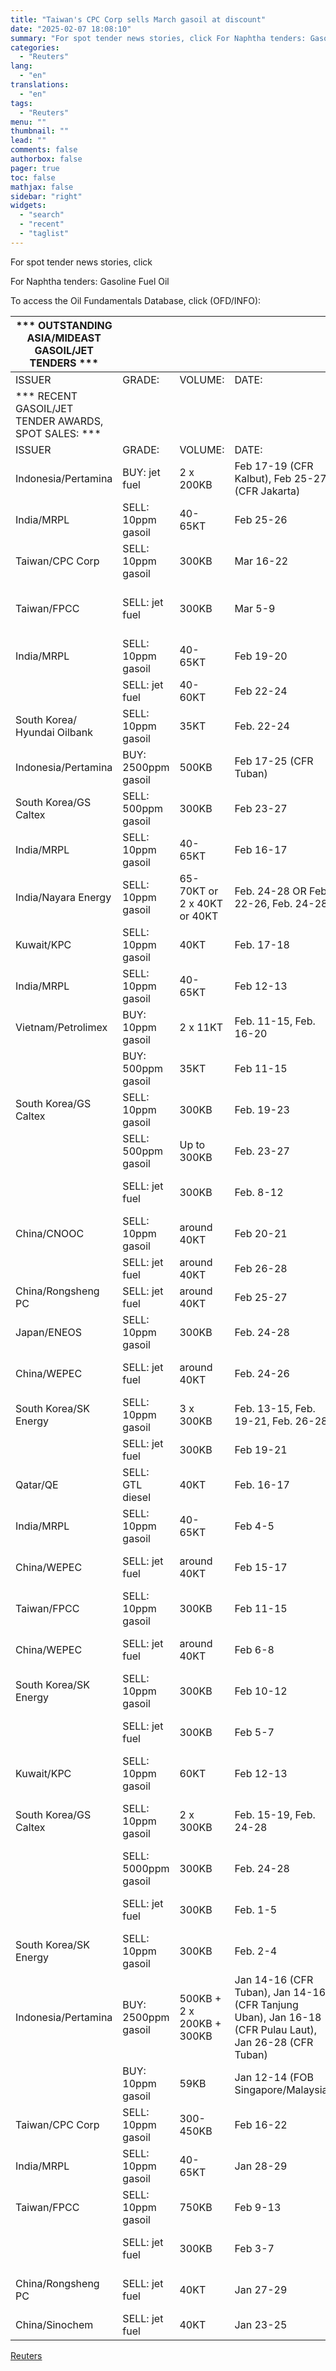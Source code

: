 ```yaml
---
title: "Taiwan's CPC Corp sells March gasoil at discount"
date: "2025-02-07 18:08:10"
summary: "For spot tender news stories, click For Naphtha tenders: Gasoline Fuel Oil To access the Oil Fundamentals Database, click (OFD/INFO):*** OUTSTANDING ASIA/MIDEAST GASOIL/JET TENDERS ***ISSUERGRADE:VOLUME:DATE:CLOSE (VALID)*** RECENT GASOIL/JET TENDER AWARDS, SPOT SALES: ***ISSUERGRADE:VOLUME:DATE:BUYER/SELLER/PRICEIndonesia/Pertamina BUY: jet fuel2 x 200KBFeb 17-19 (CFR Kalbut), Feb 25-27 (CFR Jakarta)NA/(Closed Feb 4) India/MRPLSELL: 10ppm gasoil40-65KT..."
categories:
  - "Reuters"
lang:
  - "en"
translations:
  - "en"
tags:
  - "Reuters"
menu: ""
thumbnail: ""
lead: ""
comments: false
authorbox: false
pager: true
toc: false
mathjax: false
sidebar: "right"
widgets:
  - "search"
  - "recent"
  - "taglist"
---
```


For spot tender news stories, click

For Naphtha tenders: Gasoline Fuel Oil

To access the Oil Fundamentals Database, click (OFD/INFO):

| \*\*\* OUTSTANDING ASIA/MIDEAST GASOIL/JET TENDERS \*\*\* | |  |  |  |
| --- | --- | --- | --- | --- |
| ISSUER | GRADE: | VOLUME: | DATE: | CLOSE (VALID) |
| \*\*\* RECENT GASOIL/JET TENDER AWARDS, SPOT SALES: \*\*\* |  |  |  |  |
| ISSUER | GRADE: | VOLUME: | DATE: | BUYER/SELLER/PRICE |
| Indonesia/Pertamina | BUY: jet fuel | 2 x 200KB | Feb 17-19 (CFR Kalbut), Feb 25-27 (CFR Jakarta) | NA/(Closed Feb 4) |
| India/MRPL | SELL: 10ppm gasoil | 40-65KT | Feb 25-26 | NA/(Closed Feb 6) |
| Taiwan/CPC Corp | SELL: 10ppm gasoil | 300KB | Mar 16-22 | NA/(Closed Feb 6)/MOPS - $0.20-0.30/bbl |
| Taiwan/FPCC | SELL: jet fuel | 300KB | Mar 5-9 | Western trader/(Closed Feb 5)/MOPS + $0.60-0.70/bbl |
| India/MRPL | SELL: 10ppm gasoil | 40-65KT | Feb 19-20 | NA/(Closed Feb 4) |
|  | SELL: jet fuel | 40-60KT | Feb 22-24 | NA/(Closed Feb 4) |
| South Korea/ Hyundai Oilbank | SELL: 10ppm gasoil | 35KT | Feb. 22-24 | NA/(Closed Feb 3)/MOPS - $0.70-0.90/bbl |
| Indonesia/Pertamina | BUY: 2500ppm gasoil | 500KB | Feb 17-25 (CFR Tuban) | NA/(Closed Feb 3) |
| South Korea/GS Caltex | SELL: 500ppm gasoil | 300KB | Feb 23-27 | NA/(Closed Feb 3)/MOPS - $1.30-1.40/bbl |
| India/MRPL | SELL: 10ppm gasoil | 40-65KT | Feb 16-17 | NA/(Closed Jan 31) |
| India/Nayara Energy | SELL: 10ppm gasoil | 65-70KT or 2 x 40KT or 40KT | Feb. 24-28 OR Feb. 22-26, Feb. 24-28 | NA/(Closed Jan 28) |
| Kuwait/KPC | SELL: 10ppm gasoil | 40KT | Feb. 17-18 | NA/(Closed Jan 28) |
| India/MRPL | SELL: 10ppm gasoil | 40-65KT | Feb 12-13 | NA/(Closed Jan 27) |
| Vietnam/Petrolimex | BUY: 10ppm gasoil | 2 x 11KT | Feb. 11-15, Feb. 16-20 | NA/(Closed Jan 23) |
|  | BUY: 500ppm gasoil | 35KT | Feb 11-15 | NA/(Closed Jan 23) |
| South Korea/GS Caltex | SELL: 10ppm gasoil | 300KB | Feb. 19-23 | NA/(Closed Jan 24)/MOPS - $0.80-0.90/bbl |
|  | SELL: 500ppm gasoil | Up to 300KB | Feb. 23-27 | CANCELLED |
|  | SELL: jet fuel | 300KB | Feb. 8-12 | NA/(Closed Jan 24)/MOPS - around $0.70/bbl |
| China/CNOOC | SELL: 10ppm gasoil | around 40KT | Feb 20-21 | NA/Unclear/MOPS - $0.30-0.40/bbl |
|  | SELL: jet fuel | around 40KT | Feb 26-28 | NA/Unclear/MOPS - $0.9-1/bbl |
| China/Rongsheng PC | SELL: jet fuel | around 40KT | Feb 25-27 | NA/Unclear |
| Japan/ENEOS | SELL: 10ppm gasoil | 300KB | Feb. 24-28 | NA/Unclear/MOPS - $0.70-0.80/bbl |
| China/WEPEC | SELL: jet fuel | around 40KT | Feb. 24-26 | NA/(Closed Jan 22)/MOPS - $0.80/bbl |
| South Korea/SK Energy | SELL: 10ppm gasoil | 3 x 300KB | Feb. 13-15, Feb. 19-21, Feb. 26-28 | NA/(Closed Jan 21)/MOPS -$0.10-0.60/bbl |
|  | SELL: jet fuel | 300KB | Feb 19-21 | NA/Unclear/MOPS - $0.70-0.90/bbl |
| Qatar/QE | SELL: GTL diesel | 40KT | Feb. 16-17 | NA/(Closed Jan 22)/ |
| India/MRPL | SELL: 10ppm gasoil | 40-65KT | Feb 4-5 | NA/(Closed Jan 21)/ |
| China/WEPEC | SELL: jet fuel | around 40KT | Feb 15-17 | NA/(Closed Jan 20)/MOPS - $0.80-1/bbl |
| Taiwan/FPCC | SELL: 10ppm gasoil | 300KB | Feb 11-15 | NA/(Closed Jan 20)/MOPS - $1.40-1.70/bbl |
| China/WEPEC | SELL: jet fuel | around 40KT | Feb 6-8 | NA/(Closed Jan 17)/MOPS - $1-1.2/bbl |
| South Korea/SK Energy | SELL: 10ppm gasoil | 300KB | Feb 10-12 | NA/(Closed Jan 16)/MOPS + $0.05/bbl |
|  | SELL: jet fuel | 300KB | Feb 5-7 | NA/(Closed Jan 16)/MOPS - $0.50/bbl or more |
| Kuwait/KPC | SELL: 10ppm gasoil | 60KT | Feb 12-13 | NA/(Closed Jan 16) |
| South Korea/GS Caltex | SELL: 10ppm gasoil | 2 x 300KB | Feb. 15-19, Feb. 24-28 | NA/(Closed Jan 15)/MOPS +$0.05/bbl and -$0.40-0.50/bbl |
|  | SELL: 5000ppm gasoil | 300KB | Feb. 24-28 | NA/(Closed Jan 15) |
|  | SELL: jet fuel | 300KB | Feb. 1-5 | NA/(Closed Jan 15)/MOPS + $0.30-0.50/bbl |
| South Korea/SK Energy | SELL: 10ppm gasoil | 300KB | Feb. 2-4 | NA/(Closed Jan 13) /MOPS + $0.40-0.50/bbl |
| Indonesia/Pertamina | BUY: 2500ppm gasoil | 500KB + 2 x 200KB + 300KB | Jan 14-16 (CFR Tuban), Jan 14-16 (CFR Tanjung Uban), Jan 16-18 (CFR Pulau Laut), Jan 26-28 (CFR Tuban) | NA/(Closed Jan 6)/MOPS + $1.50/bbl or more |
|  | BUY: 10ppm gasoil | 59KB | Jan 12-14 (FOB Singapore/Malaysia) | NA/(Closed Jan 8) |
| Taiwan/CPC Corp | SELL: 10ppm gasoil | 300-450KB | Feb 16-22 | NA/(Closed Jan 8)/MOPS flat to +$0.1/bbl |
| India/MRPL | SELL: 10ppm gasoil | 40-65KT | Jan 28-29 | NA/(Closed Jan7)/MOPAG + $1s/bbl |
| Taiwan/FPCC | SELL: 10ppm gasoil | 750KB | Feb 9-13 | NA/(Closed Jan7)/MOPS + $0.10-0.20/bbl |
|  | SELL: jet fuel | 300KB | Feb 3-7 | NA/(Closed Jan7)/MOPS + $1-1.20/bbl |
| China/Rongsheng PC | SELL: jet fuel | 40KT | Jan 27-29 | NA/(Closed Jan7)/MOPS + $0.1-0.2/bbl |
| China/Sinochem | SELL: jet fuel | 40KT | Jan 23-25 | NA/Unclear/MOPS - $1/bbl |

[Reuters](https://www.tradingview.com/news/reuters.com,2025:newsml_L1N3OY0B0:0-taiwan-s-cpc-corp-sells-march-gasoil-at-discount/)
